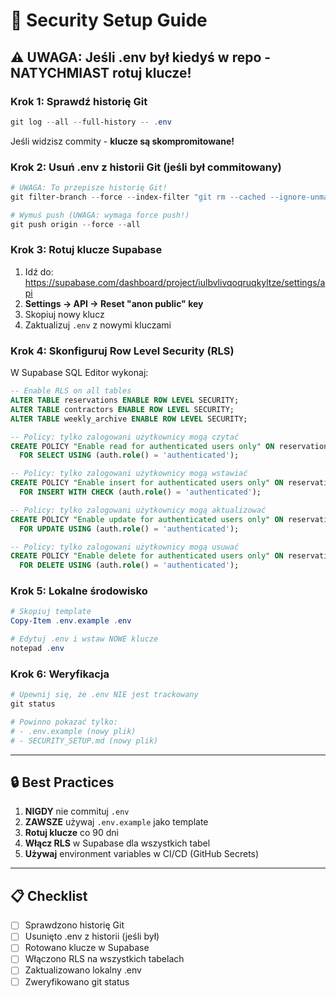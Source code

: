 # 🔐 Security Setup Guide

## ⚠️ UWAGA: Jeśli .env był kiedyś w repo - NATYCHMIAST rotuj klucze!

### Krok 1: Sprawdź historię Git

```powershell
git log --all --full-history -- .env
```

Jeśli widzisz commity - **klucze są skompromitowane!**

### Krok 2: Usuń .env z historii Git (jeśli był commitowany)

```powershell
# UWAGA: To przepisze historię Git!
git filter-branch --force --index-filter "git rm --cached --ignore-unmatch .env" --prune-empty --tag-name-filter cat -- --all

# Wymuś push (UWAGA: wymaga force push!)
git push origin --force --all
```

### Krok 3: Rotuj klucze Supabase

1. Idź do: https://supabase.com/dashboard/project/iulbvlivqoqruqkyltze/settings/api
2. **Settings → API → Reset "anon public" key**
3. Skopiuj nowy klucz
4. Zaktualizuj `.env` z nowymi kluczami

### Krok 4: Skonfiguruj Row Level Security (RLS)

W Supabase SQL Editor wykonaj:

```sql
-- Enable RLS on all tables
ALTER TABLE reservations ENABLE ROW LEVEL SECURITY;
ALTER TABLE contractors ENABLE ROW LEVEL SECURITY;
ALTER TABLE weekly_archive ENABLE ROW LEVEL SECURITY;

-- Policy: tylko zalogowani użytkownicy mogą czytać
CREATE POLICY "Enable read for authenticated users only" ON reservations
  FOR SELECT USING (auth.role() = 'authenticated');

-- Policy: tylko zalogowani użytkownicy mogą wstawiać
CREATE POLICY "Enable insert for authenticated users only" ON reservations
  FOR INSERT WITH CHECK (auth.role() = 'authenticated');

-- Policy: tylko zalogowani użytkownicy mogą aktualizować
CREATE POLICY "Enable update for authenticated users only" ON reservations
  FOR UPDATE USING (auth.role() = 'authenticated');

-- Policy: tylko zalogowani użytkownicy mogą usuwać
CREATE POLICY "Enable delete for authenticated users only" ON reservations
  FOR DELETE USING (auth.role() = 'authenticated');
```

### Krok 5: Lokalne środowisko

```powershell
# Skopiuj template
Copy-Item .env.example .env

# Edytuj .env i wstaw NOWE klucze
notepad .env
```

### Krok 6: Weryfikacja

```powershell
# Upewnij się, że .env NIE jest trackowany
git status

# Powinno pokazać tylko:
# - .env.example (nowy plik)
# - SECURITY_SETUP.md (nowy plik)
```

---

## 🔒 Best Practices

1. **NIGDY** nie commituj `.env`
2. **ZAWSZE** używaj `.env.example` jako template
3. **Rotuj klucze** co 90 dni
4. **Włącz RLS** w Supabase dla wszystkich tabel
5. **Używaj** environment variables w CI/CD (GitHub Secrets)

---

## 📋 Checklist

- [ ] Sprawdzono historię Git
- [ ] Usunięto .env z historii (jeśli był)
- [ ] Rotowano klucze w Supabase
- [ ] Włączono RLS na wszystkich tabelach
- [ ] Zaktualizowano lokalny .env
- [ ] Zweryfikowano git status